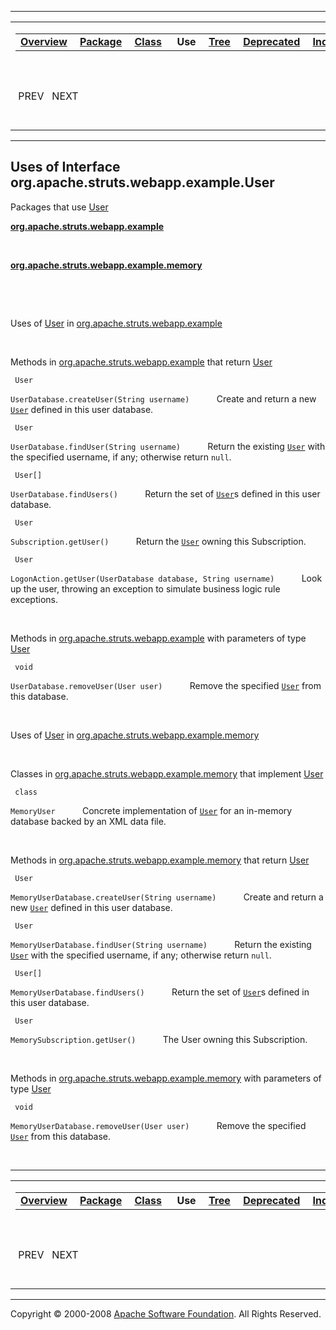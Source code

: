 ------------------------------------------------------------------------

<span id="navbar_top"></span> [](#skip-navbar_top "Skip navigation links")

<table>
<colgroup>
<col width="50%" />
<col width="50%" />
</colgroup>
<tbody>
<tr class="odd">
<td align="left"><span id="navbar_top_firstrow"></span>
<table>
<tbody>
<tr class="odd">
<td align="left"><a href="../../../../../../overview-summary.html.md"><strong>Overview</strong></a> </td>
<td align="left"><a href="../package-summary.html.md"><strong>Package</strong></a> </td>
<td align="left"><a href="../../../../../../org/apache/struts/webapp/example/User.html.md" title="interface in org.apache.struts.webapp.example"><strong>Class</strong></a> </td>
<td align="left"> <strong>Use</strong> </td>
<td align="left"><a href="../package-tree.html.md"><strong>Tree</strong></a> </td>
<td align="left"><a href="../../../../../../deprecated-list.html.md"><strong>Deprecated</strong></a> </td>
<td align="left"><a href="../../../../../../index-all.html.md"><strong>Index</strong></a> </td>
<td align="left"><a href="../../../../../../help-doc.html.md"><strong>Help</strong></a> </td>
</tr>
</tbody>
</table></td>
<td align="left"></td>
</tr>
<tr class="even">
<td align="left"> PREV   NEXT</td>
<td align="left"><a href="../../../../../../index.html.md?org/apache/struts/webapp/example//class-useUser.html"><strong>FRAMES</strong></a>    <a href="User.html"><strong>NO FRAMES</strong></a>    
<a href="../../../../../../allclasses-noframe.html.md"><strong>All Classes</strong></a></td>
</tr>
</tbody>
</table>

<span id="skip-navbar_top"></span>

------------------------------------------------------------------------

**Uses of Interface
 org.apache.struts.webapp.example.User**
----------------------------------------

Packages that use [User](../../../../../../org/apache/struts/webapp/example/User.html.md "interface in org.apache.struts.webapp.example")

[**org.apache.struts.webapp.example**](#org.apache.struts.webapp.example)

  

[**org.apache.struts.webapp.example.memory**](#org.apache.struts.webapp.example.memory)

  

 

<span id="org.apache.struts.webapp.example"></span>

Uses of [User](../../../../../../org/apache/struts/webapp/example/User.html.md "interface in org.apache.struts.webapp.example") in [org.apache.struts.webapp.example](../../../../../../org/apache/struts/webapp/example/package-summary.html)

 

Methods in [org.apache.struts.webapp.example](../../../../../../org/apache/struts/webapp/example/package-summary.html.md) that return [User](../../../../../../org/apache/struts/webapp/example/User.html "interface in org.apache.struts.webapp.example")

` User`

`UserDatabase.createUser(String username)`
           Create and return a new [`User`](../../../../../../org/apache/struts/webapp/example/User.html.md "interface in org.apache.struts.webapp.example") defined in this user database.

` User`

`UserDatabase.findUser(String username)`
           Return the existing [`User`](../../../../../../org/apache/struts/webapp/example/User.html.md "interface in org.apache.struts.webapp.example") with the specified username, if any; otherwise return `null`.

` User[]`

`UserDatabase.findUsers()`
           Return the set of [`User`](../../../../../../org/apache/struts/webapp/example/User.html.md "interface in org.apache.struts.webapp.example")s defined in this user database.

` User`

`Subscription.getUser()`
           Return the [`User`](../../../../../../org/apache/struts/webapp/example/User.html.md "interface in org.apache.struts.webapp.example") owning this Subscription.

` User`

`LogonAction.getUser(UserDatabase database, String username)`
           Look up the user, throwing an exception to simulate business logic rule exceptions.

 

Methods in [org.apache.struts.webapp.example](../../../../../../org/apache/struts/webapp/example/package-summary.html.md) with parameters of type [User](../../../../../../org/apache/struts/webapp/example/User.html "interface in org.apache.struts.webapp.example")

` void`

`UserDatabase.removeUser(User user)`
           Remove the specified [`User`](../../../../../../org/apache/struts/webapp/example/User.html.md "interface in org.apache.struts.webapp.example") from this database.

 

<span id="org.apache.struts.webapp.example.memory"></span>

Uses of [User](../../../../../../org/apache/struts/webapp/example/User.html.md "interface in org.apache.struts.webapp.example") in [org.apache.struts.webapp.example.memory](../../../../../../org/apache/struts/webapp/example/memory/package-summary.html)

 

Classes in [org.apache.struts.webapp.example.memory](../../../../../../org/apache/struts/webapp/example/memory/package-summary.html.md) that implement [User](../../../../../../org/apache/struts/webapp/example/User.html "interface in org.apache.struts.webapp.example")

` class`

`MemoryUser`
           Concrete implementation of [`User`](../../../../../../org/apache/struts/webapp/example/User.html.md "interface in org.apache.struts.webapp.example") for an in-memory database backed by an XML data file.

 

Methods in [org.apache.struts.webapp.example.memory](../../../../../../org/apache/struts/webapp/example/memory/package-summary.html.md) that return [User](../../../../../../org/apache/struts/webapp/example/User.html "interface in org.apache.struts.webapp.example")

` User`

`MemoryUserDatabase.createUser(String username)`
           Create and return a new [`User`](../../../../../../org/apache/struts/webapp/example/User.html.md "interface in org.apache.struts.webapp.example") defined in this user database.

` User`

`MemoryUserDatabase.findUser(String username)`
           Return the existing [`User`](../../../../../../org/apache/struts/webapp/example/User.html.md "interface in org.apache.struts.webapp.example") with the specified username, if any; otherwise return `null`.

` User[]`

`MemoryUserDatabase.findUsers()`
           Return the set of [`User`](../../../../../../org/apache/struts/webapp/example/User.html.md "interface in org.apache.struts.webapp.example")s defined in this user database.

` User`

`MemorySubscription.getUser()`
           The User owning this Subscription.

 

Methods in [org.apache.struts.webapp.example.memory](../../../../../../org/apache/struts/webapp/example/memory/package-summary.html.md) with parameters of type [User](../../../../../../org/apache/struts/webapp/example/User.html "interface in org.apache.struts.webapp.example")

` void`

`MemoryUserDatabase.removeUser(User user)`
           Remove the specified [`User`](../../../../../../org/apache/struts/webapp/example/User.html.md "interface in org.apache.struts.webapp.example") from this database.

 

------------------------------------------------------------------------

<span id="navbar_bottom"></span> [](#skip-navbar_bottom "Skip navigation links")

<table>
<colgroup>
<col width="50%" />
<col width="50%" />
</colgroup>
<tbody>
<tr class="odd">
<td align="left"><span id="navbar_bottom_firstrow"></span>
<table>
<tbody>
<tr class="odd">
<td align="left"><a href="../../../../../../overview-summary.html.md"><strong>Overview</strong></a> </td>
<td align="left"><a href="../package-summary.html.md"><strong>Package</strong></a> </td>
<td align="left"><a href="../../../../../../org/apache/struts/webapp/example/User.html.md" title="interface in org.apache.struts.webapp.example"><strong>Class</strong></a> </td>
<td align="left"> <strong>Use</strong> </td>
<td align="left"><a href="../package-tree.html.md"><strong>Tree</strong></a> </td>
<td align="left"><a href="../../../../../../deprecated-list.html.md"><strong>Deprecated</strong></a> </td>
<td align="left"><a href="../../../../../../index-all.html.md"><strong>Index</strong></a> </td>
<td align="left"><a href="../../../../../../help-doc.html.md"><strong>Help</strong></a> </td>
</tr>
</tbody>
</table></td>
<td align="left"></td>
</tr>
<tr class="even">
<td align="left"> PREV   NEXT</td>
<td align="left"><a href="../../../../../../index.html.md?org/apache/struts/webapp/example//class-useUser.html"><strong>FRAMES</strong></a>    <a href="User.html"><strong>NO FRAMES</strong></a>    
<a href="../../../../../../allclasses-noframe.html.md"><strong>All Classes</strong></a></td>
</tr>
</tbody>
</table>

<span id="skip-navbar_bottom"></span>

------------------------------------------------------------------------

Copyright © 2000-2008 [Apache Software Foundation](http://www.apache.org/). All Rights Reserved.
